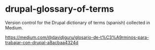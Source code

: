 # drupal-glossary-of-terms
Version control for the Drupal dictionary of terms (spanish) collected in Medium. 

https://medium.com/@davidjguru/glosario-de-t%C3%A9rminos-para-trabajar-con-drupal-a8acbaa4324d
